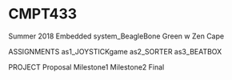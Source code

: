 # CMPT433
Summer 2018
Embedded system_BeagleBone Green w Zen Cape

ASSIGNMENTS
	as1_JOYSTICKgame
  as2_SORTER
  as3_BEATBOX

PROJECT
  Proposal
  Milestone1
  Milestone2
  Final
  
  
  
